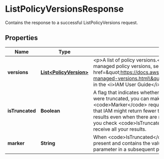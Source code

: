 

# ListPolicyVersionsResponse

Contains the response to a successful <a>ListPolicyVersions</a> request. 

## Properties

| Name | Type | Description | Notes |
|------------ | ------------- | ------------- | -------------|
|**versions** | [**List&lt;PolicyVersion&gt;**](PolicyVersion.md) | &lt;p&gt;A list of policy versions.&lt;/p&gt; &lt;p&gt;For more information about managed policy versions, see &lt;a href&#x3D;\&quot;https://docs.aws.amazon.com/IAM/latest/UserGuide/policies-managed-versions.html\&quot;&gt;Versioning for managed policies&lt;/a&gt; in the &lt;i&gt;IAM User Guide&lt;/i&gt;.&lt;/p&gt; |  [optional] |
|**isTruncated** | **Boolean** | A flag that indicates whether there are more items to return. If your results were truncated, you can make a subsequent pagination request using the &lt;code&gt;Marker&lt;/code&gt; request parameter to retrieve more items. Note that IAM might return fewer than the &lt;code&gt;MaxItems&lt;/code&gt; number of results even when there are more results available. We recommend that you check &lt;code&gt;IsTruncated&lt;/code&gt; after every call to ensure that you receive all your results. |  [optional] |
|**marker** | **String** | When &lt;code&gt;IsTruncated&lt;/code&gt; is &lt;code&gt;true&lt;/code&gt;, this element is present and contains the value to use for the &lt;code&gt;Marker&lt;/code&gt; parameter in a subsequent pagination request. |  [optional] |



